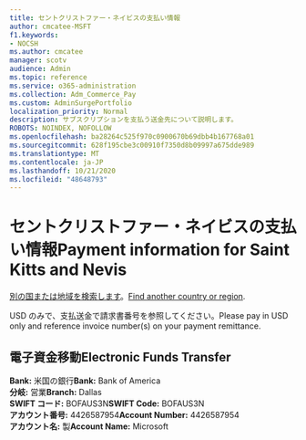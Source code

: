 ```yaml
---
title: セントクリストファー・ネイビスの支払い情報
author: cmcatee-MSFT
f1.keywords:
- NOCSH
ms.author: cmcatee
manager: scotv
audience: Admin
ms.topic: reference
ms.service: o365-administration
ms.collection: Adm_Commerce_Pay
ms.custom: AdminSurgePortfolio
localization_priority: Normal
description: サブスクリプションを支払う送金先について説明します。
ROBOTS: NOINDEX, NOFOLLOW
ms.openlocfilehash: ba28264c525f970c0900670b69dbb4b167768a01
ms.sourcegitcommit: 628f195cbe3c00910f7350d8b09997a675dde989
ms.translationtype: MT
ms.contentlocale: ja-JP
ms.lasthandoff: 10/21/2020
ms.locfileid: "48648793"
---
```

# <a name="payment-information-for-saint-kitts-and-nevis"></a><span data-ttu-id="996de-103">セントクリストファー・ネイビスの支払い情報</span><span class="sxs-lookup"><span data-stu-id="996de-103">Payment information for Saint Kitts and Nevis</span></span>

<span data-ttu-id="996de-104">[別の国または地域を検索します](../billing-and-payments/pay-for-your-subscription.md)。</span><span class="sxs-lookup"><span data-stu-id="996de-104">[Find another country or region](../billing-and-payments/pay-for-your-subscription.md).</span></span>

<span data-ttu-id="996de-105">USD のみで、支払送金で請求書番号を参照してください。</span><span class="sxs-lookup"><span data-stu-id="996de-105">Please pay in USD only and reference invoice number(s) on your payment remittance.</span></span>

## <a name="electronic-funds-transfer"></a><span data-ttu-id="996de-106">電子資金移動</span><span class="sxs-lookup"><span data-stu-id="996de-106">Electronic Funds Transfer</span></span>

<span data-ttu-id="996de-107">**Bank:** 米国の銀行</span><span class="sxs-lookup"><span data-stu-id="996de-107">**Bank:** Bank of America</span></span>  
<span data-ttu-id="996de-108">**分岐:** 営業</span><span class="sxs-lookup"><span data-stu-id="996de-108">**Branch:** Dallas</span></span>  
<span data-ttu-id="996de-109">**SWIFT コード:** BOFAUS3N</span><span class="sxs-lookup"><span data-stu-id="996de-109">**SWIFT Code:** BOFAUS3N</span></span>  
<span data-ttu-id="996de-110">**アカウント番号:** 4426587954</span><span class="sxs-lookup"><span data-stu-id="996de-110">**Account Number:** 4426587954</span></span>  
<span data-ttu-id="996de-111">**アカウント名:** 製</span><span class="sxs-lookup"><span data-stu-id="996de-111">**Account Name:** Microsoft</span></span>  